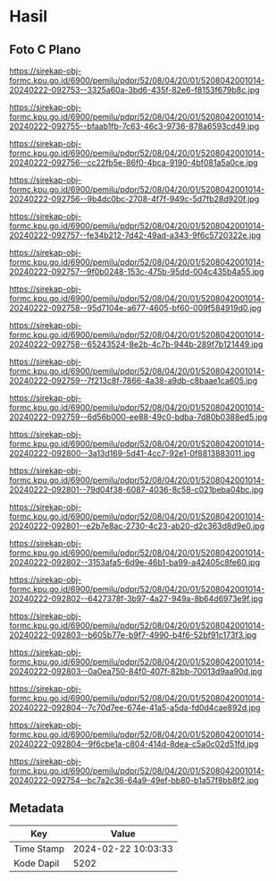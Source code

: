 # Hasil

## Foto C Plano

https://sirekap-obj-formc.kpu.go.id/6900/pemilu/pdpr/52/08/04/20/01/5208042001014-20240222-092753--3325a60a-3bd6-435f-82e6-f8153f679b8c.jpg

https://sirekap-obj-formc.kpu.go.id/6900/pemilu/pdpr/52/08/04/20/01/5208042001014-20240222-092755--bfaab1fb-7c63-46c3-9736-878a6593cd49.jpg

https://sirekap-obj-formc.kpu.go.id/6900/pemilu/pdpr/52/08/04/20/01/5208042001014-20240222-092756--cc22fb5e-86f0-4bca-9190-4bf081a5a0ce.jpg

https://sirekap-obj-formc.kpu.go.id/6900/pemilu/pdpr/52/08/04/20/01/5208042001014-20240222-092756--9b4dc0bc-2708-4f7f-949c-5d7fb28d920f.jpg

https://sirekap-obj-formc.kpu.go.id/6900/pemilu/pdpr/52/08/04/20/01/5208042001014-20240222-092757--fe34b212-7d42-49ad-a343-9f6c5720322e.jpg

https://sirekap-obj-formc.kpu.go.id/6900/pemilu/pdpr/52/08/04/20/01/5208042001014-20240222-092757--9f0b0248-153c-475b-95dd-004c435b4a55.jpg

https://sirekap-obj-formc.kpu.go.id/6900/pemilu/pdpr/52/08/04/20/01/5208042001014-20240222-092758--95d7104e-a677-4605-bf60-009f584919d0.jpg

https://sirekap-obj-formc.kpu.go.id/6900/pemilu/pdpr/52/08/04/20/01/5208042001014-20240222-092758--65243524-8e2b-4c7b-944b-289f7b121449.jpg

https://sirekap-obj-formc.kpu.go.id/6900/pemilu/pdpr/52/08/04/20/01/5208042001014-20240222-092759--7f213c8f-7866-4a38-a9db-c8baae1ca605.jpg

https://sirekap-obj-formc.kpu.go.id/6900/pemilu/pdpr/52/08/04/20/01/5208042001014-20240222-092759--6d56b000-ee88-49c0-bdba-7d80b0388ed5.jpg

https://sirekap-obj-formc.kpu.go.id/6900/pemilu/pdpr/52/08/04/20/01/5208042001014-20240222-092800--3a13d169-5d41-4cc7-92e1-0f8813883011.jpg

https://sirekap-obj-formc.kpu.go.id/6900/pemilu/pdpr/52/08/04/20/01/5208042001014-20240222-092801--79d04f38-6087-4036-8c58-c021beba04bc.jpg

https://sirekap-obj-formc.kpu.go.id/6900/pemilu/pdpr/52/08/04/20/01/5208042001014-20240222-092801--e2b7e8ac-2730-4c23-ab20-d2c363d8d9e0.jpg

https://sirekap-obj-formc.kpu.go.id/6900/pemilu/pdpr/52/08/04/20/01/5208042001014-20240222-092802--3153afa5-6d9e-46b1-ba99-a42405c8fe60.jpg

https://sirekap-obj-formc.kpu.go.id/6900/pemilu/pdpr/52/08/04/20/01/5208042001014-20240222-092802--6427378f-3b97-4a27-949a-8b64d6973e9f.jpg

https://sirekap-obj-formc.kpu.go.id/6900/pemilu/pdpr/52/08/04/20/01/5208042001014-20240222-092803--b605b77e-b9f7-4990-b4f6-52bf91c173f3.jpg

https://sirekap-obj-formc.kpu.go.id/6900/pemilu/pdpr/52/08/04/20/01/5208042001014-20240222-092803--0a0ea750-84f0-407f-82bb-70013d9aa90d.jpg

https://sirekap-obj-formc.kpu.go.id/6900/pemilu/pdpr/52/08/04/20/01/5208042001014-20240222-092804--7c70d7ee-674e-41a5-a5da-fd0d4cae892d.jpg

https://sirekap-obj-formc.kpu.go.id/6900/pemilu/pdpr/52/08/04/20/01/5208042001014-20240222-092804--9f6cbe1a-c804-414d-8dea-c5a0c02d51fd.jpg

https://sirekap-obj-formc.kpu.go.id/6900/pemilu/pdpr/52/08/04/20/01/5208042001014-20240222-092754--bc7a2c36-64a9-49ef-bb80-b1a57f8bb8f2.jpg


## Metadata

| Key        | Value               |
| ---------- | ------------------- |
| Time Stamp | 2024-02-22 10:03:33 |
| Kode Dapil | 5202                |



